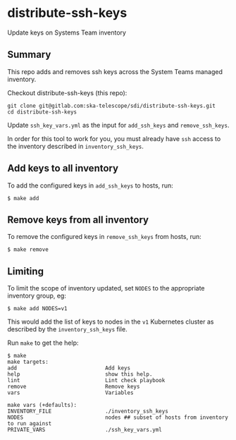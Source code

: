 # distribute-ssh-keys

Update keys on Systems Team inventory

## Summary

This repo adds and removes ssh keys across the System Teams managed inventory.

Checkout distribute-ssh-keys (this repo):
```
git clone git@gitlab.com:ska-telescope/sdi/distribute-ssh-keys.git
cd distribute-ssh-keys
```
Update `ssh_key_vars.yml` as the input for `add_ssh_keys` and `remove_ssh_keys`.

In order for this tool to work for you, you must already have `ssh` access to the inventory described in `inventory_ssh_keys`.

## Add keys to all inventory
 
To add the configured keys in `add_ssh_keys` to hosts, run:
```
$ make add
```

## Remove keys from all inventory
 
To remove the configured keys in `remove_ssh_keys` from hosts, run:
```
$ make remove
```

## Limiting

To limit the scope of inventory updated, set `NODES` to the appropriate inventory group, eg:
```
$ make add NODES=v1
```
This would add the list of keys to nodes in the `v1` Kubernetes cluster as described by the `inventory_ssh_keys` file.


Run `make` to get the help:
```
$ make
make targets:
add                            Add keys
help                           show this help.
lint                           Lint check playbook
remove                         Remove keys
vars                           Variables

make vars (+defaults):
INVENTORY_FILE                 ./inventory_ssh_keys
NODES                          nodes ## subset of hosts from inventory to run against
PRIVATE_VARS                   ./ssh_key_vars.yml
```
